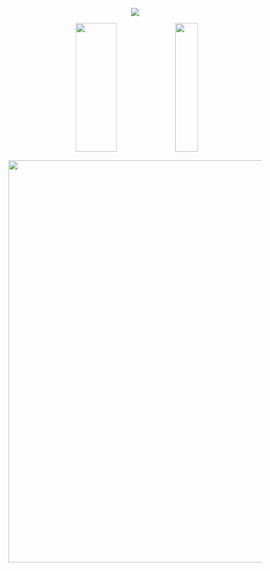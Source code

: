 <p align="center">
<img src="https://capsule-render.vercel.app/api?type=waving&color=timeGradient&height=300&&section=header&text=Hi&fontSize=90&fontAlign=50&fontAlignY=30&desc=码代码日常&descAlign=50&descSize=30&descAlignY=60&animation=twinkling" />
</p>
<p align = "center"> 
<img height="256rem" width="40%"  src="https://github-readme-stats.vercel.app/api?username=lytree&show_icons=true&theme=tokyonight&line_height=27" /> 
<img height="256rem"  width="30%"  src="https://github-readme-stats.vercel.app/api/top-langs/?username=lytree&theme=radical" /> 
</p>



<p align="center"> <img width="800" src="https://github-readme-activity-graph.vercel.app/graph?username=lytree&theme=github-compact&hide_border=true&area=true" /> </p>










